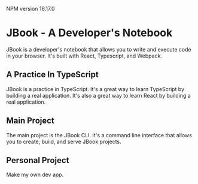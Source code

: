 NPM version 16.17.0

# JBook - A Developer's Notebook

JBook is a developer's notebook that allows you to write and execute code in your browser. It's built with React, Typescript, and Webpack.

## A Practice In TypeScript

JBook is a practice in TypeScript. It's a great way to learn TypeScript by building a real application. It's also a great way to learn React by building a real application.

## Main Project

The main project is the JBook CLI. It's a command line interface that allows you to create, build, and serve JBook projects.

## Personal Project

Make my own dev app.